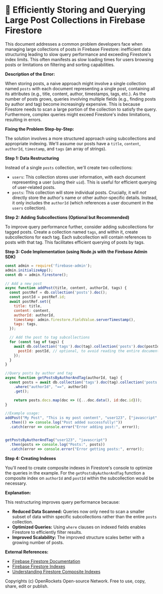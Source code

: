 # 🐞 Efficiently Storing and Querying Large Post Collections in Firebase Firestore


This document addresses a common problem developers face when managing large collections of posts in Firebase Firestore: inefficient data structuring leading to slow query performance and exceeding Firestore's index limits.  This often manifests as slow loading times for users browsing posts or limitations on filtering and sorting capabilities.

**Description of the Error:**

When storing posts, a naive approach might involve a single collection named `posts` with each document representing a single post, containing all its attributes (e.g., title, content, author, timestamps, tags, etc.).  As the number of posts grows, queries involving multiple fields (e.g., finding posts by author and tag) become increasingly expensive. This is because Firestore needs to scan a large portion of the collection to satisfy the query.  Furthermore, complex queries might exceed Firestore's index limitations, resulting in errors.

**Fixing the Problem Step-by-Step:**

The solution involves a more structured approach using subcollections and appropriate indexing.  We'll assume our posts have a `title`, `content`, `authorId`, `timestamp`, and `tags` (an array of strings).

**Step 1:  Data Restructuring**

Instead of a single `posts` collection, we'll create two collections:

* `users`: This collection stores user information, with each document representing a user (using their `uid`). This is useful for efficient querying of user-related posts.
* `posts`: This collection will store individual posts.  Crucially, it will *not* directly store the author's name or other author-specific details. Instead, it only includes the `authorId` (which references a user document in the `users` collection).

**Step 2:  Adding Subcollections (Optional but Recommended)**

To improve query performance further, consider adding subcollections for tagged posts. Create a collection named `tags`, and within it, create subcollections for each tag. Each subcollection will contain references to posts with that tag. This facilitates efficient querying of posts by tags.


**Step 3: Code Implementation (using Node.js with the Firebase Admin SDK)**

```javascript
const admin = require('firebase-admin');
admin.initializeApp();
const db = admin.firestore();

// Add a new post
async function addPost(title, content, authorId, tags) {
  const postRef = db.collection('posts').doc();
  const postId = postRef.id;
  await postRef.set({
    title: title,
    content: content,
    authorId: authorId,
    timestamp: admin.firestore.FieldValue.serverTimestamp(),
    tags: tags,
  });

  // Add the post to tag subcollections
  for (const tag of tags) {
    await db.collection('tags').doc(tag).collection('posts').doc(postId).set({
      postId: postId, // optional, to avoid reading the entire document in queries
    });
  }
}

//Query posts by author and tag
async function getPostsByAuthorAndTag(authorId, tag) {
  const posts = await db.collection('tags').doc(tag).collection('posts')
    .where("authorId", "==", authorId)
    .get();

    return posts.docs.map(doc => ({...doc.data(), id:doc.id}));
}

//Example usage:
addPost("My Post", "This is my post content", "user123", ["javascript", "firebase"])
  .then(() => console.log("Post added successfully!"))
  .catch(error => console.error("Error adding post:", error));


getPostsByAuthorAndTag("user123", "javascript")
  .then(posts => console.log("Posts:", posts))
  .catch(error => console.error("Error getting posts:", error));


```

**Step 4:  Creating Indexes**

You'll need to create composite indexes in Firestore's console to optimize the queries in the example. For the `getPostsByAuthorAndTag` function a composite index on `authorId` and `postId` within the subcollection would be necessary.


**Explanation:**

This restructuring improves query performance because:

* **Reduced Data Scanned:** Queries now only need to scan a smaller subset of data within specific subcollections rather than the entire `posts` collection.
* **Optimized Queries:** Using `where` clauses on indexed fields enables Firestore to efficiently filter results.
* **Improved Scalability:** The improved structure scales better with a growing number of posts.

**External References:**

* [Firebase Firestore Documentation](https://firebase.google.com/docs/firestore)
* [Firebase Firestore Indexes](https://firebase.google.com/docs/firestore/query-data/indexing)
* [Understanding Firestore Composite Indexes](https://firebase.google.com/docs/firestore/query-data/composite-index)


Copyrights (c) OpenRockets Open-source Network. Free to use, copy, share, edit or publish.

